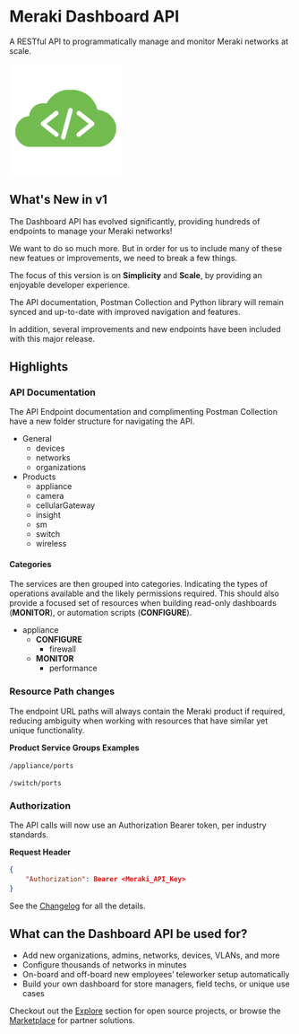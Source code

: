 # Meraki Dashboard API

A RESTful API to programmatically manage and monitor Meraki networks at scale.

<img src="../images/cloud-code.png" width="200px">

## What's New in v1 

The Dashboard API has evolved significantly, providing hundreds of endpoints to manage your Meraki networks!

We want to do so much more. But in order for us to include many of these new featues or improvements, we need to break a few things. 

The focus of this version is on **Simplicity** and **Scale**, by providing an enjoyable developer experience. 

The API documentation, Postman Collection and Python library will remain synced and up-to-date with improved navigation and features.

In addition, several improvements and new endpoints have been included with this major release.

## Highlights

### API Documentation

The API Endpoint documentation and complimenting Postman Collection have a new folder structure for navigating the API. 

- General
    - devices
    - networks
    - organizations
- Products
    - appliance
    - camera
    - cellularGateway
    - insight
    - sm
    - switch
    - wireless


#### Categories

The services are then grouped into categories. Indicating the types of operations available and the likely permissions required. This should also provide a focused set of resources when building read-only dashboards (**MONITOR**), or automation scripts (**CONFIGURE**).


- appliance
    - **CONFIGURE**
        - firewall         
    - **MONITOR**
        - performance

### Resource Path changes

The endpoint URL paths will always contain the Meraki product if required, reducing ambiguity when working with resources that have similar yet unique functionality. 

**Product Service Groups Examples**

`/appliance/ports`

`/switch/ports`


### Authorization

The API calls will now use an Authorization Bearer token, per industry standards.

**Request Header**

```json
{
    "Authorization": Bearer <Meraki_API_Key>
}
```

See the [Changelog](https://developer.cisco.com/meraki/whats-new/#!v1-0-0-beta-0) for all the details.



## What can the Dashboard API be used for?

- Add new organizations, admins, networks, devices, VLANs, and more
- Configure thousands of networks in minutes
- On-board and off-board new employees’ teleworker setup automatically
- Build your own dashboard for store managers, field techs, or unique use cases

Checkout out the [Explore](https://developer.cisco.com/meraki/explore/) section for open source projects, or browse the [Marketplace](https://apps.meraki.io/) for partner solutions.